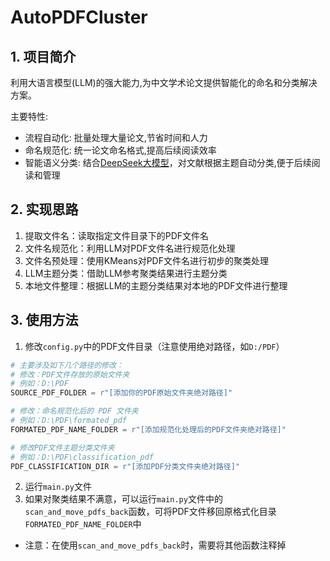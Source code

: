 # AutoPDFCluster

## 1. 项目简介
利用大语言模型(LLM)的强大能力,为中文学术论文提供智能化的命名和分类解决方案。

主要特性:
- 流程自动化: 批量处理大量论文,节省时间和人力
- 命名规范化: 统一论文命名格式,提高后续阅读效率
- 智能语义分类: 结合[DeepSeek大模型](https://platform.deepseek.com/)，对文献根据主题自动分类,便于后续阅读和管理

## 2. 实现思路

1. 提取文件名：读取指定文件目录下的PDF文件名
2. 文件名规范化：利用LLM对PDF文件名进行规范化处理
3. 文件名预处理：使用KMeans对PDF文件名进行初步的聚类处理
4. LLM主题分类：借助LLM参考聚类结果进行主题分类
5. 本地文件整理：根据LLM的主题分类结果对本地的PDF文件进行整理

## 3. 使用方法
1. 修改`config.py`中的PDF文件目录（注意使用绝对路径，如`D:/PDF`）
```python
# 主要涉及如下几个路径的修改：
# 修改：PDF文件存放的原始文件夹
# 例如：D:\PDF
SOURCE_PDF_FOLDER = r"[添加你的PDF原始文件夹绝对路径]"

# 修改：命名规范化后的 PDF 文件夹
# 例如：D:\PDF\formated_pdf
FORMATED_PDF_NAME_FOLDER = r"[添加规范化处理后的PDF文件夹绝对路径]"

# 修改PDF文件主题分类文件夹
# 例如：D:\PDF\classification_pdf
PDF_CLASSIFICATION_DIR = r"[添加PDF分类文件夹绝对路径]"
```
2. 运行`main.py`文件
3. 如果对聚类结果不满意，可以运行`main.py`文件中的`scan_and_move_pdfs_back`函数，可将PDF文件移回原格式化目录`FORMATED_PDF_NAME_FOLDER`中
- 注意：在使用`scan_and_move_pdfs_back`时，需要将其他函数注释掉
